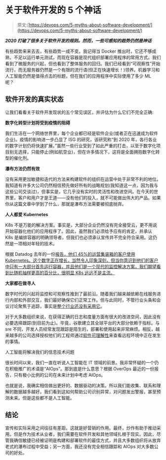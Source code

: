 # 关于软件开发的 5 个神话

> 原文:[https://devops.com/5-myths-about-software-development/](https://devops.com/5-myths-about-software-development/)

***2020 打破了很多关于软件开发的规则。然而，一些可感知的趋势仍然是神话***

有些趋势来来去去，有些趋势一成不变。我记得当 Docker 推出时，它还不够成熟，不足以运行单元测试，而现在容器是现代组织部署应用程序的常用方式。我们看到了微服务的兴起，但也看到了整体服务的回归。我们已经看到“可观察性”开始流行，而无服务器仍然是一个有限的流行语(但正在快速增长！)领养。机器学习和人工智能仍然是值得点击的标题，但在我们的应用程序中实际使用了多少 ML 呢？

## 软件开发的真实状态

让我们看看关于软件开发现状的五个常见误区，并评估为什么它们不完全正确:

**数字化转型计划将受到疫情的阻碍**

我们生活在一个网络世界里，每个企业都已经是软件企业(或者正在迅速成为软件企业)。疫情的影响进一步凸显了 ISG 的研究，该研究称“到 2020 年，各行各业的数字计划仍将快速扩展。”虽然一些行业受到了如此严重的打击，以至于数字化项目别无选择，只能停止(例如航空业)，但在许多情况下，这将是全面拥抱数字化转型的催化剂。

**瀑布方法仍然有效**

没有采用更加敏捷和迭代的方法来构建软件的组织在运营中处于非常不利的地位。我知道有许多大公司仍然相信预先做好所有的战略规划(我知道这一点，因为我与这些公司交谈过)，但事实是，它几乎没有实时的灵活性和改进空间。在今天的世界里，客户和用户才是王道——没有他们的投入，就不可能做出伟大的产品。如果你从这篇文章中学到了什么，那就是瀑布方法需要被彻底抛弃。

**人人都爱 Kubernetes**

K8s 不是万能的解决方案。事实是，大部分企业仍然没有完全接受云，更不用说开始容器化他们的应用程序了。因此，虽然我们必须给予应有的肯定，并承认 K8s 是编排容器的明确领导者，但我们也必须承认宣传并不完全符合采用。这仍然是一项相对年轻的技术。

根据 Datadog 去年的一份[报告，他们 45%的运营集装箱的客户使用 Kubernetes。这个数字正在增长，当然令人印象深刻，但当你意识到他们的客户中只有一大部分首先运行容器，并且他们是一个现代的监控解决方案，我们期望看到比随机抽样更高的百分比，很明显 K8s 远远不是主流。](https://www.datadoghq.com/container-report/)

**大家都在做寻人**

数字时代的兴起将监控和可观察性推到了最前沿。随着我们越来越依赖在线服务进行内部和外部交互，我们最好确保它们正常工作。但与此同时，不管行业头条和会议讨论聚焦于追踪，事实是[整个行业还没有采用它](https://logz.io/news-posts/devops-pulse-2019-observability/)。

对于大多数组织来说，在获得正确的日志和度量方面有很大的改进空间，因此没有必要选择跟踪(到目前为止)。毕竟，谷歌建立其全球平台的大部分依赖于指标。与 sre 不同，开发人员经常发现跟踪是陌生的，部署和使用起来非常麻烦。相反，越来越多的公司选择授权他们的工程师通过[软件可理解性](https://www.infoq.com/articles/understandability-metric-not-tracking)来查看远程环境中正在发生的事情。

人工智能将解决我们的信息技术问题

很长时间以来，我们一直在听说人工智能在 IT 领域的前景。我非常怀疑的一个仍在积极推广的术语是“AIOps”。那到底是什么意思？根据 OverOps 最近的一份报告，只有极小比例的公司在未来计划中考虑 AIOps。

也就是说，我确实相信做出更好的、数据驱动的决策。所以我们能收集、联系和理解的数据越多越好。我们看到这如何帮助公司识别异常，对问题发出警报，甚至预测未来。但是这些都不是人工智能。

## 结论

宣传和实际采用之间往往有差距。这就是好营销的作用。最终，炒作有助于推动采用。但是作为技术从业者，我们需要在软件开发和其他领域扎根于现实。因此，尽管我确信敏捷已经被证明是构建和部署软件的最佳方式，并且大多数组织将从放弃老式的瀑布过程中受益；另一方面，我还没有完全相信跟踪和 AIOps 对大多数公司的好处。